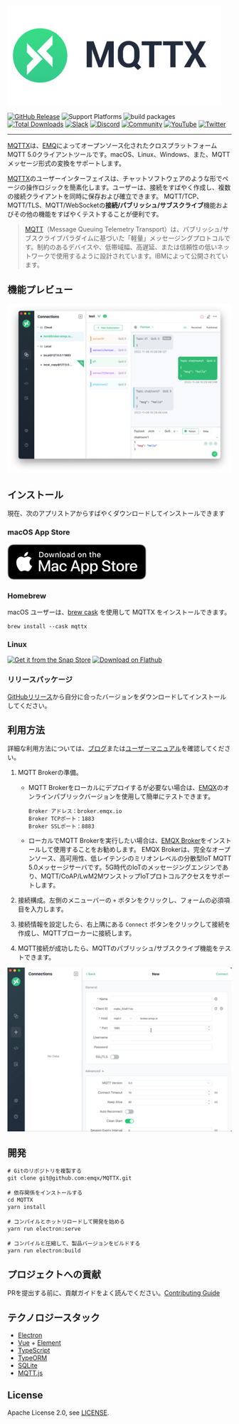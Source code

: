<img src="./assets/mqttx-logo.png" width="480" alt="MQTTX Logo" />

[![GitHub Release](https://img.shields.io/github/release/emqx/mqttx?color=brightgreen)](https://github.com/emqx/mqttx/releases)
![Support Platforms](https://camo.githubusercontent.com/a50c47295f350646d08f2e1ccd797ceca3840e52/68747470733a2f2f696d672e736869656c64732e696f2f62616467652f706c6174666f726d2d6d61634f5325323025374325323057696e646f77732532302537432532304c696e75782d6c69676874677265792e737667)
![build packages](https://github.com/emqx/MQTTX/workflows/build%20packages/badge.svg)
[![Total Downloads](https://img.shields.io/github/downloads/emqx/mqttx/total.svg)](https://github.com/emqx/mqttx/releases)
[![Slack](https://img.shields.io/badge/Slack-EMQX-39AE85?logo=slack)](https://slack-invite.emqx.io/) [![Discord](https://img.shields.io/discord/931086341838622751?label=Discord&logo=discord)](https://discord.gg/xYGf3fQnES)
[![Community](https://img.shields.io/badge/Community-MQTT%20X-yellow?logo=github)](https://github.com/emqx/MQTTX/discussions)
[![YouTube](https://img.shields.io/badge/Subscribe-EMQ-FF0000?logo=youtube)](https://www.youtube.com/channel/UC5FjR77ErAxvZENEWzQaO5Q)
[![Twitter](https://img.shields.io/badge/Follow-EMQ-1DA1F2?logo=twitter)](https://twitter.com/EMQTech)

---

[MQTTX](https://mqttx.app/)は、[EMQ](https://www.emqx.com/en)によってオープンソース化されたクロスプラットフォームMQTT 5.0クライアントツールです。macOS、Linux、Windows、また、MQTTメッセージ形式の変換をサポートします。

[MQTTX](https://mqttx.app/)のユーザーインターフェイスは、チャットソフトウェアのような形でページの操作ロジックを簡素化します。ユーザーは、接続をすばやく作成し、複数の接続クライアントを同時に保存および確立できます。 MQTT/TCP、MQTT/TLS、MQTT/WebSocketの**接続/パブリッシュ/サブスクライブ**機能およびその他の機能をすばやくテストすることが便利です。

> [MQTT](http://mqtt.org/faq)（Message Queuing Telemetry Transport）は、パブリッシュ/サブスクライブパラダイムに基づいた「軽量」メッセージングプロトコルです。制約のあるデバイスや、低帯域幅、高遅延、または信頼性の低いネットワークで使用するように設計されています。IBMによって公開されています。

## 機能プレビュー

![mqttx-preview](./assets/mqttx-preview.png)

## インストール

現在、次のアプリストアからすばやくダウンロードしてインストールできます

### macOS App Store

[![Download on the Mac App Store](./assets/app-store-download.svg)](https://apps.apple.com/jp/app/mqttx/id1514074565?mt=12)

### Homebrew

macOS ユーザーは、[brew cask](https://formulae.brew.sh/cask/mqttx) を使用して MQTTX をインストールできます。

```shell
brew install --cask mqttx
```

### Linux

[![Get it from the Snap Store](https://snapcraft.io/static/images/badges/jp/snap-store-black.svg)](https://snapcraft.io/mqttx)
<a href='https://flathub.org/apps/details/com.emqx.MQTTX'><img height='56' alt='Download on Flathub' src='https://flathub.org/assets/badges/flathub-badge-en.png'/></a>

### リリースパッケージ

[GitHubリリース](https://github.com/emqx/MQTTX/releases)から自分に合ったバージョンをダウンロードしてインストールしてください。

## 利用方法

詳細な利用方法については、[ブログ](https://qiita.com/emqx_japan/items/1ff6097fdfe273c5e22f)または[ユーザーマニュアル](./docs/manual-jp.md)を確認してください。

1. MQTT Brokerの準備。

   - MQTT Brokerをローカルにデプロイするが必要ない場合は、[EMQX](https://github.com/emqx/emqx)のオンラインパブリックバージョンを使用して簡単にテストできます。

      ```shell
      Broker アドレス：broker.emqx.io
      Broker TCPポート：1883
      Broker SSLポート：8883
      ```

   - ローカルでMQTT Brokerを実行したい場合は、[EMQX Broker](https://github.com/emqx/emqx/releases)をインストールして使用することをお勧めします。 EMQX Brokerは、完全なオープンソース、高可用性、低レイテンシのミリオンレベルの分散型IoT MQTT 5.0メッセージサーバです。5G時代のIoTのメッセージングエンジンであり、MQTT/CoAP/LwM2MワンストップIoTプロトコルアクセスをサポートします。

2. 接続構成。左側のメニューバーの `+` ボタンをクリックし、フォームの必須項目を入力します。

3. 接続情報を設定したら、右上隅にある `Connect` ボタンをクリックして接続を作成し、MQTTブローカーに接続します。

4. MQTT接続が成功したら、MQTTのパブリッシュ/サブスクライブ機能をテストできます。

![mqttx-gif](./assets/mqttx-gif.gif)

## 開発

``` shell
# Gitのリポジトリを複製する
git clone git@github.com:emqx/MQTTX.git

# 依存関係をインストールする
cd MQTTX
yarn install

# コンパイルとホットリロードして開発を始める
yarn run electron:serve

# コンパイルと圧縮して、製品バージョンをビルドする
yarn run electron:build
```

## プロジェクトへの貢献

PRを提出する前に、貢献ガイドをよく読んでください。[Contributing Guide](https://github.com/emqx/MQTTX/blob/main/.github/CONTRIBUTING.md)

## テクノロジースタック

- [Electron](https://electronjs.org/)
- [Vue](https://vuejs.org/) + [Element](https://element.eleme.io)
- [TypeScript](https://www.typescriptlang.org/)
- [TypeORM](https://github.com/typeorm/typeorm)
- [SQLite](https://github.com/mapbox/node-sqlite3)
- [MQTT.js](https://github.com/mqttjs/MQTT.js)

## License

Apache License 2.0, see [LICENSE](https://github.com/emqx/MQTTX/blob/main/LICENSE).

